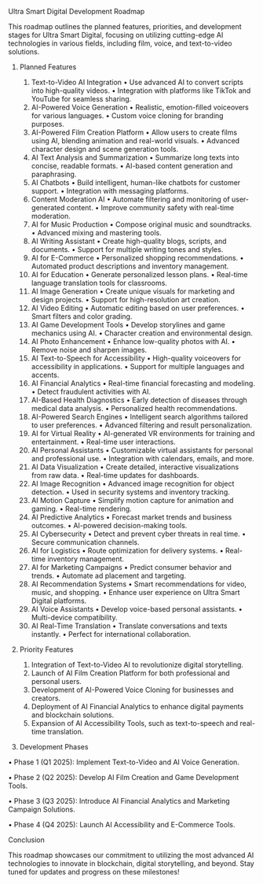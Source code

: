Ultra Smart Digital Development Roadmap

This roadmap outlines the planned features, priorities, and development stages for Ultra Smart Digital, focusing on utilizing cutting-edge AI technologies in various fields, including film, voice, and text-to-video solutions.

1. Planned Features

	1.	Text-to-Video AI Integration
	•	Use advanced AI to convert scripts into high-quality videos.
	•	Integration with platforms like TikTok and YouTube for seamless sharing.
	2.	AI-Powered Voice Generation
	•	Realistic, emotion-filled voiceovers for various languages.
	•	Custom voice cloning for branding purposes.
	3.	AI-Powered Film Creation Platform
	•	Allow users to create films using AI, blending animation and real-world visuals.
	•	Advanced character design and scene generation tools.
	4.	AI Text Analysis and Summarization
	•	Summarize long texts into concise, readable formats.
	•	AI-based content generation and paraphrasing.
	5.	AI Chatbots
	•	Build intelligent, human-like chatbots for customer support.
	•	Integration with messaging platforms.
	6.	Content Moderation AI
	•	Automate filtering and monitoring of user-generated content.
	•	Improve community safety with real-time moderation.
	7.	AI for Music Production
	•	Compose original music and soundtracks.
	•	Advanced mixing and mastering tools.
	8.	AI Writing Assistant
	•	Create high-quality blogs, scripts, and documents.
	•	Support for multiple writing tones and styles.
	9.	AI for E-Commerce
	•	Personalized shopping recommendations.
	•	Automated product descriptions and inventory management.
	10.	AI for Education
	•	Generate personalized lesson plans.
	•	Real-time language translation tools for classrooms.
	11.	AI Image Generation
	•	Create unique visuals for marketing and design projects.
	•	Support for high-resolution art creation.
	12.	AI Video Editing
	•	Automatic editing based on user preferences.
	•	Smart filters and color grading.
	13.	AI Game Development Tools
	•	Develop storylines and game mechanics using AI.
	•	Character creation and environmental design.
	14.	AI Photo Enhancement
	•	Enhance low-quality photos with AI.
	•	Remove noise and sharpen images.
	15.	AI Text-to-Speech for Accessibility
	•	High-quality voiceovers for accessibility in applications.
	•	Support for multiple languages and accents.
	16.	AI Financial Analytics
	•	Real-time financial forecasting and modeling.
	•	Detect fraudulent activities with AI.
	17.	AI-Based Health Diagnostics
	•	Early detection of diseases through medical data analysis.
	•	Personalized health recommendations.
	18.	AI-Powered Search Engines
	•	Intelligent search algorithms tailored to user preferences.
	•	Advanced filtering and result personalization.
	19.	AI for Virtual Reality
	•	AI-generated VR environments for training and entertainment.
	•	Real-time user interactions.
	20.	AI Personal Assistants
	•	Customizable virtual assistants for personal and professional use.
	•	Integration with calendars, emails, and more.
	21.	AI Data Visualization
	•	Create detailed, interactive visualizations from raw data.
	•	Real-time updates for dashboards.
	22.	AI Image Recognition
	•	Advanced image recognition for object detection.
	•	Used in security systems and inventory tracking.
	23.	AI Motion Capture
	•	Simplify motion capture for animation and gaming.
	•	Real-time rendering.
	24.	AI Predictive Analytics
	•	Forecast market trends and business outcomes.
	•	AI-powered decision-making tools.
	25.	AI Cybersecurity
	•	Detect and prevent cyber threats in real time.
	•	Secure communication channels.
	26.	AI for Logistics
	•	Route optimization for delivery systems.
	•	Real-time inventory management.
	27.	AI for Marketing Campaigns
	•	Predict consumer behavior and trends.
	•	Automate ad placement and targeting.
	28.	AI Recommendation Systems
	•	Smart recommendations for video, music, and shopping.
	•	Enhance user experience on Ultra Smart Digital platforms.
	29.	AI Voice Assistants
	•	Develop voice-based personal assistants.
	•	Multi-device compatibility.
	30.	AI Real-Time Translation
	•	Translate conversations and texts instantly.
	•	Perfect for international collaboration.

2. Priority Features

	1.	Integration of Text-to-Video AI to revolutionize digital storytelling.
	2.	Launch of AI Film Creation Platform for both professional and personal users.
	3.	Development of AI-Powered Voice Cloning for businesses and creators.
	4.	Deployment of AI Financial Analytics to enhance digital payments and blockchain solutions.
	5.	Expansion of AI Accessibility Tools, such as text-to-speech and real-time translation.


3. Development Phases


 •	Phase 1 (Q1 2025): Implement Text-to-Video and AI Voice Generation.

 •	Phase 2 (Q2 2025): Develop AI Film Creation and Game Development Tools.

 •	Phase 3 (Q3 2025): Introduce AI Financial Analytics and Marketing Campaign Solutions.

 •	Phase 4 (Q4 2025): Launch AI Accessibility and E-Commerce Tools.


Conclusion


This roadmap showcases our commitment to utilizing the most advanced AI technologies to innovate in blockchain, digital storytelling, and beyond. Stay tuned for updates and progress on these milestones!
